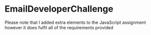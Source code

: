 # EmailDeveloperChallenge

Please note that I added extra elements to the JavaScript assignment however it does fulfil all of the requirements provided
